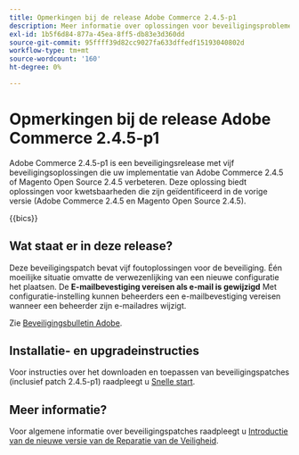 ```yaml
---
title: Opmerkingen bij de release Adobe Commerce 2.4.5-p1
description: Meer informatie over oplossingen voor beveiligingsproblemen vindt u in de Adobe Commerce-release 2.4.5-p1.
exl-id: 1b5f6d84-877a-45ea-8ff5-db83e3d360dd
source-git-commit: 95ffff39d82cc9027fa633dffedf15193040802d
workflow-type: tm+mt
source-wordcount: '160'
ht-degree: 0%

---
```


# Opmerkingen bij de release Adobe Commerce 2.4.5-p1

Adobe Commerce 2.4.5-p1 is een beveiligingsrelease met vijf beveiligingsoplossingen die uw implementatie van Adobe Commerce 2.4.5 of Magento Open Source 2.4.5 verbeteren. Deze oplossing biedt oplossingen voor kwetsbaarheden die zijn geïdentificeerd in de vorige versie (Adobe Commerce 2.4.5 en Magento Open Source 2.4.5).

{{bics}}

## Wat staat er in deze release?

Deze beveiligingspatch bevat vijf foutoplossingen voor de beveiliging. Één moeilijke situatie omvatte de verwezenlijking van een nieuwe configuratie het plaatsen. De **E-mailbevestiging vereisen als e-mail is gewijzigd** Met configuratie-instelling kunnen beheerders een e-mailbevestiging vereisen wanneer een beheerder zijn e-mailadres wijzigt. <!-- AC-6292-->

Zie [Beveiligingsbulletin Adobe](https://helpx.adobe.com/security/products/magento/apsb22-48.html).

## Installatie- en upgradeinstructies

Voor instructies over het downloaden en toepassen van beveiligingspatches (inclusief patch 2.4.5-p1) raadpleegt u [Snelle start](../../../installation/composer.md).

## Meer informatie?

Voor algemene informatie over beveiligingspatches raadpleegt u [Introductie van de nieuwe versie van de Reparatie van de Veiligheid](https://community.magento.com/t5/Magento-DevBlog/Introducing-the-New-Security-Patch-Release/ba-p/141287).
